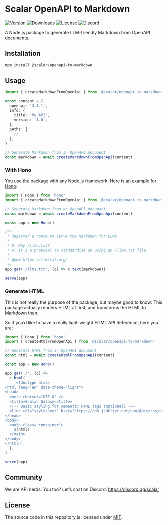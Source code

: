 # Scalar OpenAPI to Markdown

[![Version](https://img.shields.io/npm/v/%40scalar/openapi-to-markdown)](https://www.npmjs.com/package/@scalar/openapi-to-markdown)
[![Downloads](https://img.shields.io/npm/dm/%40scalar/openapi-to-markdown)](https://www.npmjs.com/package/@scalar/openapi-to-markdown)
[![License](https://img.shields.io/npm/l/%40scalar%2Fopenapi-to-markdown)](https://www.npmjs.com/package/@scalar/openapi-to-markdown)
[![Discord](https://img.shields.io/discord/1135330207960678410?style=flat&color=5865F2)](https://discord.gg/scalar)

A Node.js package to generate LLM-friendly Markdown from OpenAPI documents.

## Installation

```bash
npm install @scalar/openapi-to-markdown
```

## Usage

```ts
import { createMarkdownFromOpenApi } from '@scalar/openapi-to-markdown'

const content = {
  openapi: '3.1.1',
  info: {
    title: 'My API',
    version: '1.0',
  },
  paths: {
    // …
  },
}

// Generate Markdown from an OpenAPI document
const markdown = await createMarkdownFromOpenApi(content)
```

### With Hono

You use the package with any Node.js framework. Here is an example for [Hono](https://hono.dev/):

```ts
import { Hono } from 'hono'
import { createMarkdownFromOpenApi } from '@scalar/openapi-to-markdown'

// Generate Markdown from an OpenAPI document
const markdown = await createMarkdownFromOpenApi(content)

const app = new Hono()

/**
 * Register a route to serve the Markdown for LLMs
 *
 * Q: Why /llms.txt?
 * A: It's a proposal to standardise on using an /llms.txt file.
 *
 * @see https://llmstxt.org/
 */
app.get('/llms.txt', (c) => c.text(markdown))

serve(app)
```

### Generate HTML

This is not really the purpose of the package, but maybe good to know: This package actually renders HTML at first, and
transforms the HTML to Markdown then.

So if you’d like to have a really light-weight HTML API Reference, here you are:

```ts
import { Hono } from 'hono'
import { createHtmlFromOpenApi } from '@scalar/openapi-to-markdown'

// Generate HTML from an OpenAPI document
const html = await createHtmlFromOpenApi(content)

const app = new Hono()

app.get('/', (c) =>
  c.html(
    `<!doctype html>
<html lang="en" data-theme="light">
<head>
  <meta charset="UTF-8" />
  <title>Scalar Galaxy</title>
  <!-- Basic styling for semantic HTML tags (optional) -->
  <link rel="stylesheet" href="https://cdn.jsdelivr.net/npm/@picocss/pico@2/css/pico.min.css">
</head>
<body>
  <main class="container">
    ${html}
  </main>
</body>
</html>`,
  ),
)

serve(app)
```

## Community

We are API nerds. You too? Let’s chat on Discord: <https://discord.gg/scalar>

## License

The source code in this repository is licensed under [MIT](https://github.com/scalar/scalar/blob/main/LICENSE).
